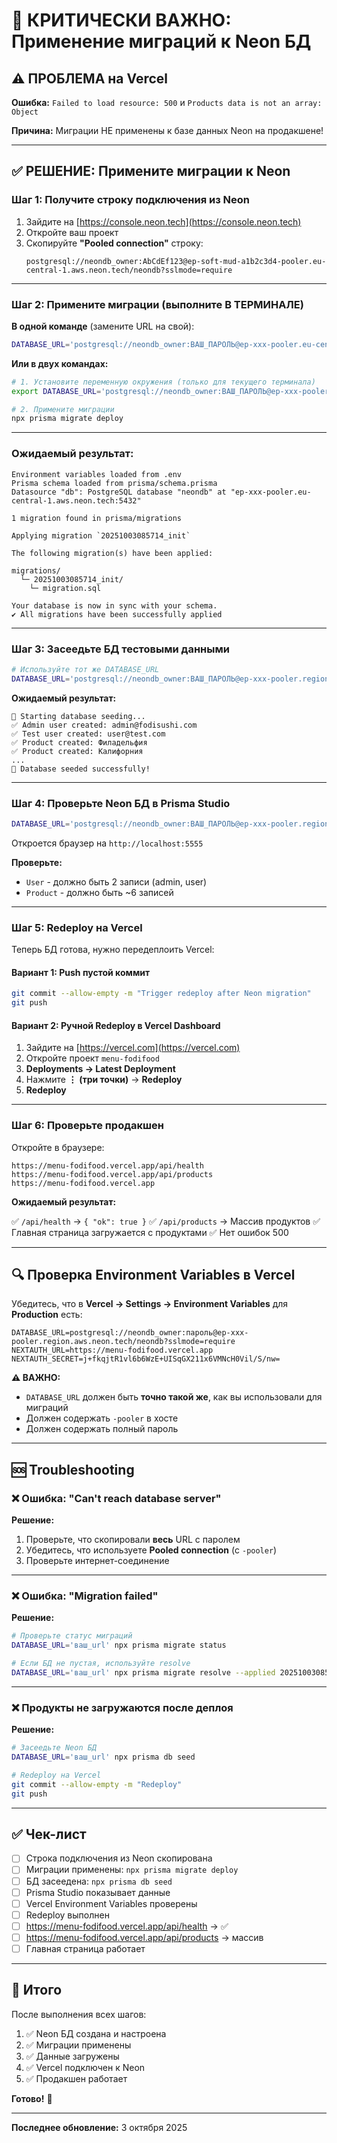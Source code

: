 # 🚨 КРИТИЧЕСКИ ВАЖНО: Применение миграций к Neon БД

## ⚠️ ПРОБЛЕМА на Vercel

**Ошибка:** `Failed to load resource: 500` и `Products data is not an array: Object`

**Причина:** Миграции НЕ применены к базе данных Neon на продакшене!

---

## ✅ РЕШЕНИЕ: Примените миграции к Neon

### Шаг 1: Получите строку подключения из Neon

1. Зайдите на [https://console.neon.tech](https://console.neon.tech)
2. Откройте ваш проект
3. Скопируйте **"Pooled connection"** строку:
   ```
   postgresql://neondb_owner:AbCdEf123@ep-soft-mud-a1b2c3d4-pooler.eu-central-1.aws.neon.tech/neondb?sslmode=require
   ```

---

### Шаг 2: Примените миграции (выполните В ТЕРМИНАЛЕ)

**В одной команде** (замените URL на свой):

```bash
DATABASE_URL='postgresql://neondb_owner:ВАШ_ПАРОЛЬ@ep-xxx-pooler.eu-central-1.aws.neon.tech/neondb?sslmode=require' npx prisma migrate deploy
```

**Или в двух командах:**

```bash
# 1. Установите переменную окружения (только для текущего терминала)
export DATABASE_URL='postgresql://neondb_owner:ВАШ_ПАРОЛЬ@ep-xxx-pooler.eu-central-1.aws.neon.tech/neondb?sslmode=require'

# 2. Примените миграции
npx prisma migrate deploy
```

---

### Ожидаемый результат:

```
Environment variables loaded from .env
Prisma schema loaded from prisma/schema.prisma
Datasource "db": PostgreSQL database "neondb" at "ep-xxx-pooler.eu-central-1.aws.neon.tech:5432"

1 migration found in prisma/migrations

Applying migration `20251003085714_init`

The following migration(s) have been applied:

migrations/
  └─ 20251003085714_init/
    └─ migration.sql

Your database is now in sync with your schema.
✔ All migrations have been successfully applied
```

---

### Шаг 3: Засеедьте БД тестовыми данными

```bash
# Используйте тот же DATABASE_URL
DATABASE_URL='postgresql://neondb_owner:ВАШ_ПАРОЛЬ@ep-xxx-pooler.region.aws.neon.tech/neondb?sslmode=require' npx prisma db seed
```

**Ожидаемый результат:**

```
🌱 Starting database seeding...
✅ Admin user created: admin@fodisushi.com
✅ Test user created: user@test.com
✅ Product created: Филадельфия
✅ Product created: Калифорния
...
🎉 Database seeded successfully!
```

---

### Шаг 4: Проверьте Neon БД в Prisma Studio

```bash
DATABASE_URL='postgresql://neondb_owner:ВАШ_ПАРОЛЬ@ep-xxx-pooler.region.aws.neon.tech/neondb?sslmode=require' npx prisma studio
```

Откроется браузер на `http://localhost:5555`

**Проверьте:**
- `User` - должно быть 2 записи (admin, user)
- `Product` - должно быть ~6 записей

---

### Шаг 5: Redeploy на Vercel

Теперь БД готова, нужно передеплоить Vercel:

#### Вариант 1: Push пустой коммит

```bash
git commit --allow-empty -m "Trigger redeploy after Neon migration"
git push
```

#### Вариант 2: Ручной Redeploy в Vercel Dashboard

1. Зайдите на [https://vercel.com](https://vercel.com)
2. Откройте проект `menu-fodifood`
3. **Deployments → Latest Deployment**
4. Нажмите **⋮ (три точки)** → **Redeploy**
5. **Redeploy**

---

### Шаг 6: Проверьте продакшен

Откройте в браузере:

```
https://menu-fodifood.vercel.app/api/health
https://menu-fodifood.vercel.app/api/products
https://menu-fodifood.vercel.app
```

**Ожидаемый результат:**

✅ `/api/health` → `{ "ok": true }`
✅ `/api/products` → Массив продуктов
✅ Главная страница загружается с продуктами
✅ Нет ошибок 500

---

## 🔍 Проверка Environment Variables в Vercel

Убедитесь, что в **Vercel → Settings → Environment Variables** для **Production** есть:

```env
DATABASE_URL=postgresql://neondb_owner:пароль@ep-xxx-pooler.region.aws.neon.tech/neondb?sslmode=require
NEXTAUTH_URL=https://menu-fodifood.vercel.app
NEXTAUTH_SECRET=j+fkqjtR1vl6b6WzE+UISqGX211x6VMNcH0Vil/S/nw=
```

**⚠️ ВАЖНО:**
- `DATABASE_URL` должен быть **точно такой же**, как вы использовали для миграций
- Должен содержать `-pooler` в хосте
- Должен содержать полный пароль

---

## 🆘 Troubleshooting

### ❌ Ошибка: "Can't reach database server"

**Решение:**
1. Проверьте, что скопировали **весь** URL с паролем
2. Убедитесь, что используете **Pooled connection** (с `-pooler`)
3. Проверьте интернет-соединение

---

### ❌ Ошибка: "Migration failed"

**Решение:**
```bash
# Проверьте статус миграций
DATABASE_URL='ваш_url' npx prisma migrate status

# Если БД не пустая, используйте resolve
DATABASE_URL='ваш_url' npx prisma migrate resolve --applied 20251003085714_init
```

---

### ❌ Продукты не загружаются после деплоя

**Решение:**
```bash
# Засеедьте Neon БД
DATABASE_URL='ваш_url' npx prisma db seed

# Redeploy на Vercel
git commit --allow-empty -m "Redeploy"
git push
```

---

## ✅ Чек-лист

- [ ] Строка подключения из Neon скопирована
- [ ] Миграции применены: `npx prisma migrate deploy`
- [ ] БД засеедена: `npx prisma db seed`
- [ ] Prisma Studio показывает данные
- [ ] Vercel Environment Variables проверены
- [ ] Redeploy выполнен
- [ ] https://menu-fodifood.vercel.app/api/health → ✅
- [ ] https://menu-fodifood.vercel.app/api/products → массив
- [ ] Главная страница работает

---

## 🎯 Итого

После выполнения всех шагов:

1. ✅ Neon БД создана и настроена
2. ✅ Миграции применены
3. ✅ Данные загружены
4. ✅ Vercel подключен к Neon
5. ✅ Продакшен работает

**Готово!** 🎉

---

**Последнее обновление:** 3 октября 2025
